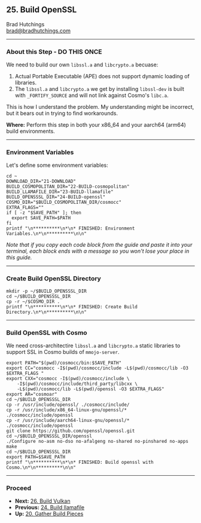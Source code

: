 ## 25. Build OpenSSL

Brad Hutchings<br/>
brad@bradhutchings.com

---
### About this Step - DO THIS ONCE
We need to build our own `libssl.a` and `libcrypto.a` becuase:
1. Actual Portable Executable (APE) does not support dynamic loading of libraries.
2. The `libssl.a` and `libcrypto.a` we get by installing `libssl-dev` is built with `_FORTIFY_SOURCE` and will not link against Cosmo's `libc.a`.

This is how I understand the problem. My understanding might be incorrect, but it bears out in trying to find workarounds.

**Where:** Perform this step in both your x86_64 and your aarch64 (arm64) build environments.

---
### Environment Variables

Let's define some environment variables:
```
cd ~
DOWNLOAD_DIR="21-DOWNLOAD"
BUILD_COSMOPOLITAN_DIR="22-BUILD-cosmopolitan"
BUILD_LLAMAFILE_DIR="23-BUILD-llamafile"
BUILD_OPENSSSL_DIR="24-BUILD-openssl"
COSMO_DIR="$BUILD_COSMOPOLITAN_DIR/cosmocc"
EXTRA_FLAGS=""
if [ -z "$SAVE_PATH" ]; then
  export SAVE_PATH=$PATH
fi
printf "\n**********\n*\n* FINISHED: Environment Variables.\n*\n**********\n\n"
```

_Note that if you copy each code block from the guide and paste it into your terminal, each block ends with a message so you won't lose your place in this guide._

<!--
**Optional:** Set `$EXTRA_FLAGS` for profiling.
```
EXTRA_FLAGS=" -pg "
```
-->

---
### Create Build OpenSSL Directory
```
mkdir -p ~/$BUILD_OPENSSSL_DIR
cd ~/$BUILD_OPENSSSL_DIR
cp -r ~/$COSMO_DIR .
printf "\n**********\n*\n* FINISHED: Create Build Directory.\n*\n**********\n\n"
```

---
### Build OpenSSL with Cosmo
We need cross-architectire `libssl.a` and `libcrypto.a` static libraries to support SSL in Cosmo builds of `mmojo-server`.
```
export PATH="$(pwd)/cosmocc/bin:$SAVE_PATH"
export CC="cosmocc -I$(pwd)/cosmocc/include -L$(pwd)/cosmocc/lib -O3 $EXTRA_FLAGS "
export CXX="cosmocc -I$(pwd)/cosmocc/include \
    -I$(pwd)/cosmocc/include/third_party/libcxx \
    -L$(pwd)/cosmocc/lib -L$(pwd)/openssl -O3 $EXTRA_FLAGS"
export AR="cosmoar"
cd ~/$BUILD_OPENSSSL_DIR
cp -r /usr/include/openssl/ ./cosmocc/include/
cp -r /usr/include/x86_64-linux-gnu/openssl/* ./cosmocc/include/openssl
cp -r /usr/include/aarch64-linux-gnu/openssl/* ./cosmocc/include/openssl
git clone https://github.com/openssl/openssl.git
cd ~/$BUILD_OPENSSSL_DIR/openssl
./Configure no-asm no-dso no-afalgeng no-shared no-pinshared no-apps
make
cd ~/$BUILD_OPENSSSL_DIR
export PATH=$SAVE_PATH
printf "\n**********\n*\n* FINISHED: Build openssl with Cosmo.\n*\n**********\n\n"
```

---
### Proceed
- **Next:** [26. Build Vulkan](26-Build-Vulkan.md)
- **Previous:** [24. Build llamafile](24-Build-llamafile.md)
- **Up:** [20. Gather Build Pieces](20-Gather-Build-Pieces.md)
